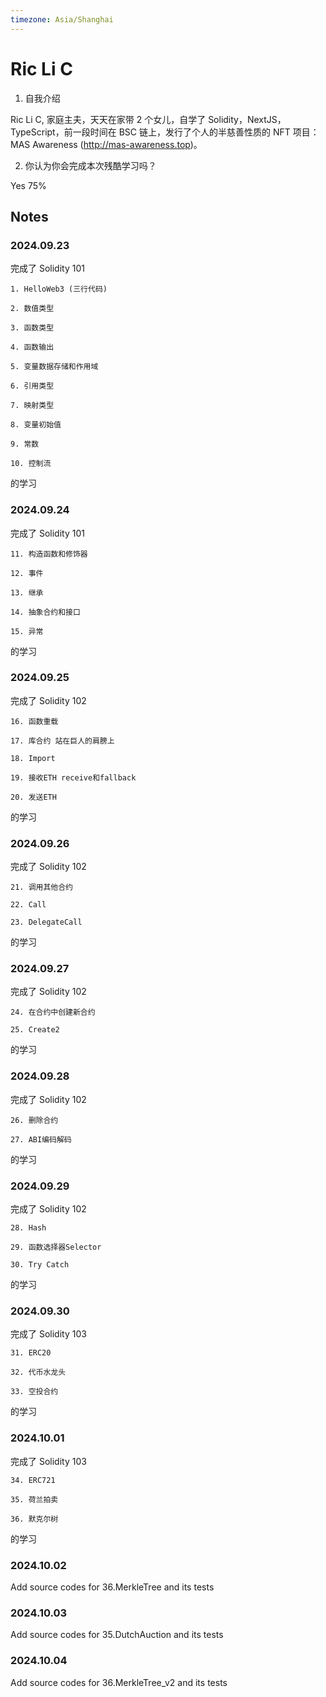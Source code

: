 ```yaml
---
timezone: Asia/Shanghai
---
```


# Ric Li C

1. 自我介绍

Ric Li C, 家庭主夫，天天在家带 2 个女儿，自学了 Solidity，NextJS，TypeScript，前一段时间在 BSC 链上，发行了个人的半慈善性质的 NFT 项目：MAS Awareness (http://mas-awareness.top)。

2. 你认为你会完成本次残酷学习吗？

Yes 75%

## Notes

<!-- Content_START -->

### 2024.09.23

完成了 Solidity 101

    1. HelloWeb3 (三行代码)

    2. 数值类型

    3. 函数类型

    4. 函数输出

    5. 变量数据存储和作用域

    6. 引用类型

    7. 映射类型

    8. 变量初始值

    9. 常数

    10. 控制流

的学习

### 2024.09.24

完成了 Solidity 101

    11. 构造函数和修饰器

    12. 事件

    13. 继承

    14. 抽象合约和接口

    15. 异常

的学习

### 2024.09.25

完成了 Solidity 102

    16. 函数重载

    17. 库合约 站在巨人的肩膀上

    18. Import

    19. 接收ETH receive和fallback

    20. 发送ETH

的学习

### 2024.09.26

完成了 Solidity 102

    21. 调用其他合约

    22. Call

    23. DelegateCall

的学习

### 2024.09.27

完成了 Solidity 102

    24. 在合约中创建新合约

    25. Create2

的学习

### 2024.09.28

完成了 Solidity 102

    26. 删除合约

    27. ABI编码解码

的学习

### 2024.09.29

完成了 Solidity 102

    28. Hash

    29. 函数选择器Selector

    30. Try Catch

的学习

### 2024.09.30

完成了 Solidity 103

    31. ERC20

    32. 代币水龙头

    33. 空投合约

的学习

### 2024.10.01

完成了 Solidity 103

    34. ERC721

    35. 荷兰拍卖

    36. 默克尔树

的学习

### 2024.10.02

Add source codes for 36.MerkleTree and its tests

### 2024.10.03

Add source codes for 35.DutchAuction and its tests

### 2024.10.04

Add source codes for 36.MerkleTree_v2 and its tests

<!-- Content_END -->
